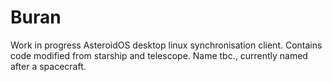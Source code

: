 # Buran
Work in progress AsteroidOS desktop linux synchronisation client. Contains code modified from starship and telescope.
Name tbc., currently named after a spacecraft.


